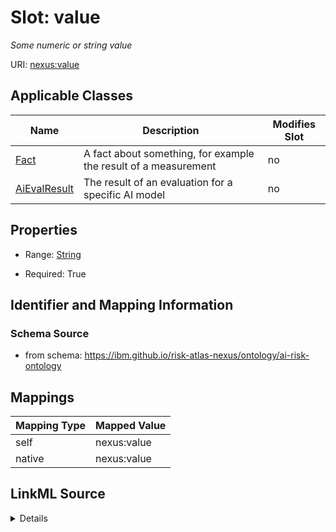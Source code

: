 

# Slot: value


_Some numeric or string value_





URI: [nexus:value](https://ibm.github.io/risk-atlas-nexus/ontology/value)



<!-- no inheritance hierarchy -->





## Applicable Classes

| Name | Description | Modifies Slot |
| --- | --- | --- |
| [Fact](Fact.md) | A fact about something, for example the result of a measurement |  no  |
| [AiEvalResult](AiEvalResult.md) | The result of an evaluation for a specific AI model |  no  |







## Properties

* Range: [String](String.md)

* Required: True





## Identifier and Mapping Information







### Schema Source


* from schema: https://ibm.github.io/risk-atlas-nexus/ontology/ai-risk-ontology




## Mappings

| Mapping Type | Mapped Value |
| ---  | ---  |
| self | nexus:value |
| native | nexus:value |




## LinkML Source

<details>
```yaml
name: value
description: Some numeric or string value
from_schema: https://ibm.github.io/risk-atlas-nexus/ontology/ai-risk-ontology
rank: 1000
alias: value
domain_of:
- Fact
range: string
required: true

```
</details>
